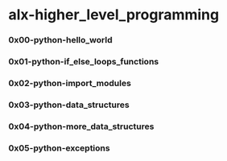 # alx-higher_level_programming
### 0x00-python-hello_world
### 0x01-python-if_else_loops_functions
### 0x02-python-import_modules
### 0x03-python-data_structures
### 0x04-python-more_data_structures
### 0x05-python-exceptions
